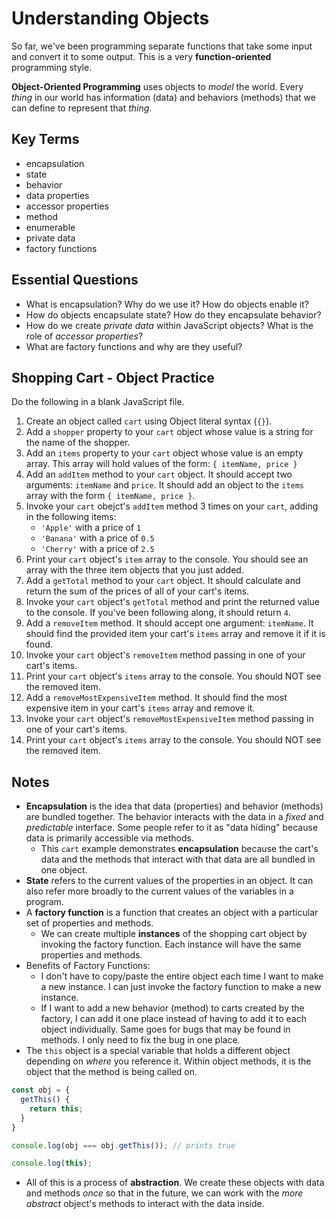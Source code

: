 # Understanding Objects

So far, we've been programming separate functions that take some input and convert it to some output. This is a very **function-oriented** programming style.

**Object-Oriented Programming** uses objects to _model_ the world. Every _thing_ in our world has information (data) and behaviors (methods) that we can define to represent that _thing_.

## Key Terms
* encapsulation
* state
* behavior
* data properties
* accessor properties
* method
* enumerable
* private data
* factory functions

## Essential Questions
* What is encapsulation? Why do we use it? How do objects enable it?
* How do objects encapsulate state? How do they encapsulate behavior?
* How do we create _private data_ within JavaScript objects? What is the role of _accessor properties_?
* What are factory functions and why are they useful?


## Shopping Cart - Object Practice

Do the following in a blank JavaScript file.

1. Create an object called `cart` using Object literal syntax (`{}`).
2. Add a `shopper` property to your `cart` object whose value is a string for the name of the shopper.
3. Add an `items` property to your `cart` object whose value is an empty array. This array will hold values of the form: `{ itemName, price }`
4. Add an `addItem` method to your `cart` object. It should accept two arguments: `itemName` and `price`. It should add an object to the `items` array with the form `{ itemName, price }`.
5. Invoke your `cart` obejct's `addItem` method 3 times on your `cart`, adding in the following items:
    * `'Apple'` with a price of `1`
    * `'Banana'` with a price of `0.5`
    * `'Cherry'` with a price of `2.5`
6. Print your `cart` object's `item` array to the console. You should see an array with the three item objects that you just added.
7. Add a `getTotal` method to your `cart` object. It should calculate and return the sum of the prices of all of your cart's items.
8. Invoke your `cart` object's `getTotal` method and print the returned value to the console. If you've been following along, it should return `4`.
9. Add a `removeItem` method. It should accept one argument: `itemName`. It should find the provided item your cart's `items` array and remove it if it is found. 
10. Invoke your `cart` object's `removeItem` method passing in one of your cart's items.
11. Print your `cart` object's `items` array to the console. You should NOT see the removed item.
12. Add a `removeMostExpensiveItem` method. It should find the most expensive item in your cart's `items` array and remove it.
13. Invoke your `cart` object's `removeMostExpensiveItem` method passing in one of your cart's items.
14. Print your `cart` object's `items` array to the console. You should NOT see the removed item.


## Notes
* **Encapsulation** is the idea that data (properties) and behavior (methods) are bundled together. The behavior interacts with the data in a _fixed_ and _predictable_ interface. Some people refer to it as "data hiding" because data is primarily accessible via methods.
  * This `cart` example demonstrates **encapsulation** because the cart's data and the methods that interact with that data are all bundled in one object.
* **State** refers to the current values of the properties in an object. It can also refer more broadly to the current values of the variables in a program.
* A **factory function** is a function that creates an object with a particular set of properties and methods.
  * We can create multiple **instances** of the shopping cart object by invoking the factory function. Each instance will have the same properties and methods.
* Benefits of Factory Functions:
   * I don't have to copy/paste the entire object each time I want to make a new instance. I can just invoke the factory function to make a new instance.
   * If I want to add a new behavior (method) to carts created by the factory, I can add it one place instead of having to add it to each object individually. Same goes for bugs that may be found in methods. I only need to fix the bug in one place.
* The `this` object is a special variable that holds a different object depending on _where_ you reference it. Within object methods, it is the object that the method is being called on.

```js
const obj = {
  getThis() {
    return this;
  }
}

console.log(obj === obj.getThis()); // prints true

console.log(this);
```

* All of this is a process of **abstraction**. We create these objects with data and methods _once_ so that in the future, we can work with the _more abstract_ object's methods to interact with the data inside.
